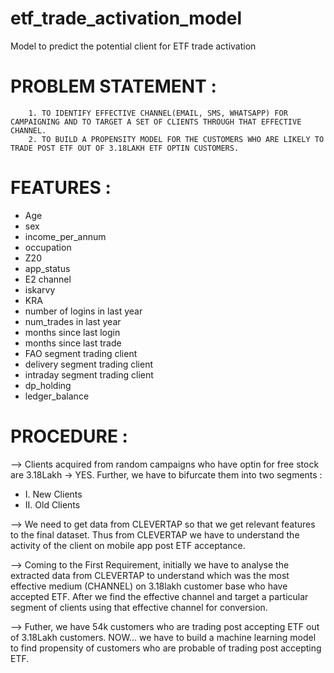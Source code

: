 # etf_trade_activation_model
Model to predict the potential client for ETF trade activation

# PROBLEM STATEMENT :
        1. TO IDENTIFY EFFECTIVE CHANNEL(EMAIL, SMS, WHATSAPP) FOR CAMPAIGNING AND TO TARGET A SET OF CLIENTS THROUGH THAT EFFECTIVE CHANNEL.
        2. TO BUILD A PROPENSITY MODEL FOR THE CUSTOMERS WHO ARE LIKELY TO TRADE POST ETF OUT OF 3.18LAKH ETF OPTIN CUSTOMERS.

# FEATURES :
* Age
* sex
* income_per_annum
* occupation
* Z20
* app_status
* E2 channel
* iskarvy
* KRA
* number of logins in last year
* num_trades in last year
* months since last login
* months since last trade
* FAO segment trading client
* delivery segment trading client
* intraday segment trading client
* dp_holding
* ledger_balance

# PROCEDURE :
-->  Clients acquired from random campaigns who have optin for free stock are 3.18Lakh -> YES. Further, we have to bifurcate them into two segments :
  * I. New Clients
  * II. Old Clients

--> We need to get data from CLEVERTAP so that we get relevant features to the final dataset. Thus from CLEVERTAP we have to understand the activity of the client
    on mobile app post ETF acceptance.

--> Coming to the First Requirement, initially we have to analyse the extracted data from CLEVERTAP to understand which was the most effective medium (CHANNEL)
    on 3.18lakh customer base who have accepted ETF. After we find the effective channel and target a particular segment of clients using that effective
    channel for conversion.
    
--> Futher, we have 54k customers who are trading post accepting ETF out of 3.18Lakh customers. NOW... we have to build a machine learning model to find propensity
    of customers who are probable of trading post accepting ETF.








